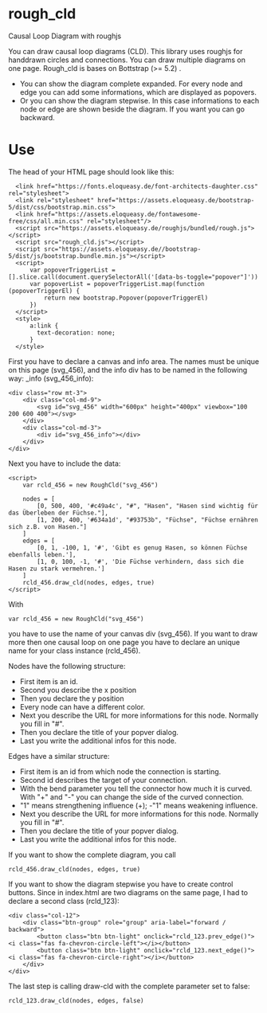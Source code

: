 # rough_cld
Causal Loop Diagram with roughjs

You can draw causal loop diagrams (CLD). This library uses roughjs for handdrawn circles and connections. You can draw multiple
diagrams on one page. Rough_cld is bases on Bottstrap (>= 5.2) .

* You can show the diagram complete expanded. For every node and edge you can add some informations, which are displayed as popovers.
* Or you can show the diagram stepwise. In this case informations to each node or edge are shown beside the diagram. If you want you can go backward.

# Use

The head of your HTML page should look like this:

  <head>
      <title>SVG Test</title>
      <meta charset="utf-8">

      <link href="https://fonts.eloqueasy.de/font-architects-daughter.css" rel="stylesheet">
      <link rel="stylesheet" href="https://assets.eloqueasy.de/bootstrap-5/dist/css/bootstrap.min.css">
      <link href="https://assets.eloqueasy.de/fontawesome-free/css/all.min.css" rel="stylesheet"/>
      <script src="https://assets.eloqueasy.de/roughjs/bundled/rough.js"></script>
      <script src="rough_cld.js"></script>
      <script src="https://assets.eloqueasy.de//bootstrap-5/dist/js/bootstrap.bundle.min.js"></script>
      <script>
          var popoverTriggerList = [].slice.call(document.querySelectorAll('[data-bs-toggle="popover"]'))
          var popoverList = popoverTriggerList.map(function (popoverTriggerEl) {
              return new bootstrap.Popover(popoverTriggerEl)
          })
      </script>
      <style>
          a:link {
            text-decoration: none;
          }
      </style>
  </head>

First you have to declare a canvas and info area. The names must be unique on this page (svg_456), and the info div has to be named in the following way: <name of the svg canvas>_info (svg_456_info):

    <div class="row mt-3">
        <div class="col-md-9">
            <svg id="svg_456" width="600px" height="400px" viewbox="100 200 600 400"></svg>
        </div>
        <div class="col-md-3">
            <div id="svg_456_info"></div>
        </div>
    </div>

Next you have to include the data:

    <script>
        var rcld_456 = new RoughCld("svg_456")

        nodes = [
            [0, 500, 400, '#c49a4c', "#", "Hasen", "Hasen sind wichtig für das Überleben der Füchse."],
            [1, 200, 400, '#634a1d', "#93753b", "Füchse", "Füchse ernähren sich z.B. von Hasen."]
        ]
        edges = [
            [0, 1, -100, 1, '#', 'Gibt es genug Hasen, so können Füchse ebenfalls leben.'],
            [1, 0, 100, -1, '#', 'Die Füchse verhindern, dass sich die Hasen zu stark vermehren.']
        ]
        rcld_456.draw_cld(nodes, edges, true)
    </script>

With
  
    var rcld_456 = new RoughCld("svg_456")

you have to use the name of your canvas div (svg_456). If you want to draw more then one causal loop on one page you have to declare an unique name for your class instance (rcld_456).
  
Nodes have the following structure:
  
  - First item is an id.
  - Second you describe the x position
  - Then you declare the y position
  - Every node can have a different color.
  - Next you describe the URL for more informations for this node. Normally you fill in "#".
  - Then you declare the title of your popver dialog.
  - Last you write the additional infos for this node.
  
Edges have a similar structure:
  
  - First item is an id from which node the connection is starting.
  - Second id describes the target of your connection.
  - With the bend parameter you tell the connector how much it is curved. With "+" and "-" you can change the side of the curved connection.
  - "1" means strengthening influence (+); -"1" means weakening influence.
  - Next you describe the URL for more informations for this node. Normally you fill in "#".
  - Then you declare the title of your popver dialog.
  - Last you write the additional infos for this node.

If you want to show the complete diagram, you call
  
    rcld_456.draw_cld(nodes, edges, true)

If you want to show the diagram stepwise you have to create control buttons. Since in index.html are two diagrams on the same page, I had to declare a second class (rcld_123):
  
    <div class="col-12">
        <div class="btn-group" role="group" aria-label="forward / backward">
            <button class="btn btn-light" onclick="rcld_123.prev_edge()"><i class="fas fa-chevron-circle-left"></i></button>
            <button class="btn btn-light" onclick="rcld_123.next_edge()"><i class="fas fa-chevron-circle-right"></i></button>
        </div>
    </div>  
  
The last step is calling draw-cld with the complete parameter set to false:
  
    rcld_123.draw_cld(nodes, edges, false)
  

